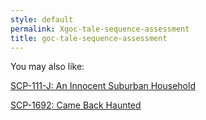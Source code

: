 ```yaml
---
style: default
permalink: Xgoc-tale-sequence-assessment
title: goc-tale-sequence-assessment
---
```

You may also like:

[SCP-111-J: An Innocent Suburban Household](http://scp-wiki.net/scp-111-j)

[SCP-1692: Came Back Haunted](http://scp-wiki.net/scp-1692)

